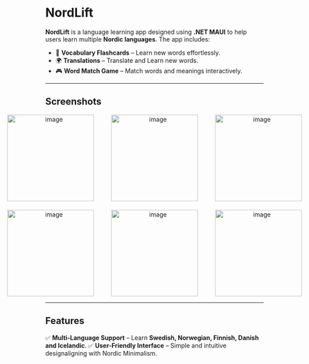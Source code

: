 # NordLift

**NordLift** is a language learning app designed using **.NET MAUI** to help users learn multiple **Nordic languages**. The app includes:

- 📖 **Vocabulary Flashcards** – Learn new words effortlessly.
- 🌍 **Translations** – Translate and Learn new words.
- 🎮 **Word Match Game** – Match words and meanings interactively.

---

## Screenshots

<div align="center" style="display: flex; justify-content: center; gap: 40px;">
  <img width="200" alt="image" src="https://github.com/user-attachments/assets/8df50b26-2fed-4814-ba48-d1148f2261d0" />
  <img width="200" alt="image" src="https://github.com/user-attachments/assets/e762c2a1-da12-4062-854d-1baae90a2336" />
  <img width="200" alt="image" src="https://github.com/user-attachments/assets/4c0c63ea-80ae-477b-9975-05ea1129b2a9" />
</div>

<div style="height: 20px;"></div> <!-- Spacer between rows -->

<div align="center" style="display: flex; justify-content: center; gap: 40px;">
  <img width="200" alt="image" src="https://github.com/user-attachments/assets/f7e54b86-0ec3-4995-8401-7b480a0ea881" />
  <img width="200" alt="image" src="https://github.com/user-attachments/assets/636ece3f-6d6f-4393-8dff-4536a5ea33fc" />
  <img width="200" alt="image" src="https://github.com/user-attachments/assets/848e2808-cff0-4bf7-b0ca-17ebf9d396c5" />
</div>

---

## Features

✅ **Multi-Language Support** – Learn **Swedish, Norwegian, Finnish, Danish and Icelandic**.
✅ **User-Friendly Interface** – Simple and intuitive designaligning with Nordic Minimalism.


